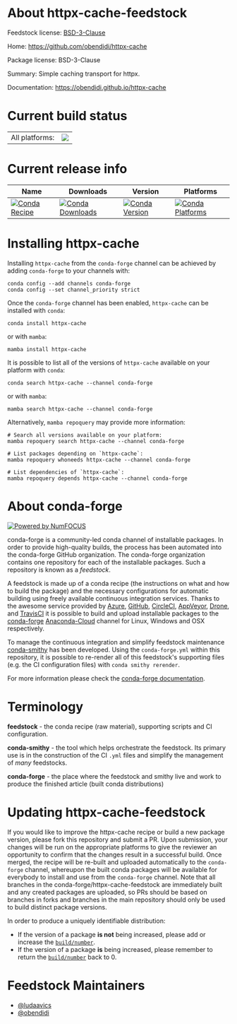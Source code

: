 About httpx-cache-feedstock
===========================

Feedstock license: [BSD-3-Clause](https://github.com/conda-forge/httpx-cache-feedstock/blob/main/LICENSE.txt)

Home: https://github.com/obendidi/httpx-cache

Package license: BSD-3-Clause

Summary: Simple caching transport for httpx.

Documentation: https://obendidi.github.io/httpx-cache

Current build status
====================


<table><tr><td>All platforms:</td>
    <td>
      <a href="https://dev.azure.com/conda-forge/feedstock-builds/_build/latest?definitionId=18166&branchName=main">
        <img src="https://dev.azure.com/conda-forge/feedstock-builds/_apis/build/status/httpx-cache-feedstock?branchName=main">
      </a>
    </td>
  </tr>
</table>

Current release info
====================

| Name | Downloads | Version | Platforms |
| --- | --- | --- | --- |
| [![Conda Recipe](https://img.shields.io/badge/recipe-httpx--cache-green.svg)](https://anaconda.org/conda-forge/httpx-cache) | [![Conda Downloads](https://img.shields.io/conda/dn/conda-forge/httpx-cache.svg)](https://anaconda.org/conda-forge/httpx-cache) | [![Conda Version](https://img.shields.io/conda/vn/conda-forge/httpx-cache.svg)](https://anaconda.org/conda-forge/httpx-cache) | [![Conda Platforms](https://img.shields.io/conda/pn/conda-forge/httpx-cache.svg)](https://anaconda.org/conda-forge/httpx-cache) |

Installing httpx-cache
======================

Installing `httpx-cache` from the `conda-forge` channel can be achieved by adding `conda-forge` to your channels with:

```
conda config --add channels conda-forge
conda config --set channel_priority strict
```

Once the `conda-forge` channel has been enabled, `httpx-cache` can be installed with `conda`:

```
conda install httpx-cache
```

or with `mamba`:

```
mamba install httpx-cache
```

It is possible to list all of the versions of `httpx-cache` available on your platform with `conda`:

```
conda search httpx-cache --channel conda-forge
```

or with `mamba`:

```
mamba search httpx-cache --channel conda-forge
```

Alternatively, `mamba repoquery` may provide more information:

```
# Search all versions available on your platform:
mamba repoquery search httpx-cache --channel conda-forge

# List packages depending on `httpx-cache`:
mamba repoquery whoneeds httpx-cache --channel conda-forge

# List dependencies of `httpx-cache`:
mamba repoquery depends httpx-cache --channel conda-forge
```


About conda-forge
=================

[![Powered by
NumFOCUS](https://img.shields.io/badge/powered%20by-NumFOCUS-orange.svg?style=flat&colorA=E1523D&colorB=007D8A)](https://numfocus.org)

conda-forge is a community-led conda channel of installable packages.
In order to provide high-quality builds, the process has been automated into the
conda-forge GitHub organization. The conda-forge organization contains one repository
for each of the installable packages. Such a repository is known as a *feedstock*.

A feedstock is made up of a conda recipe (the instructions on what and how to build
the package) and the necessary configurations for automatic building using freely
available continuous integration services. Thanks to the awesome service provided by
[Azure](https://azure.microsoft.com/en-us/services/devops/), [GitHub](https://github.com/),
[CircleCI](https://circleci.com/), [AppVeyor](https://www.appveyor.com/),
[Drone](https://cloud.drone.io/welcome), and [TravisCI](https://travis-ci.com/)
it is possible to build and upload installable packages to the
[conda-forge](https://anaconda.org/conda-forge) [Anaconda-Cloud](https://anaconda.org/)
channel for Linux, Windows and OSX respectively.

To manage the continuous integration and simplify feedstock maintenance
[conda-smithy](https://github.com/conda-forge/conda-smithy) has been developed.
Using the ``conda-forge.yml`` within this repository, it is possible to re-render all of
this feedstock's supporting files (e.g. the CI configuration files) with ``conda smithy rerender``.

For more information please check the [conda-forge documentation](https://conda-forge.org/docs/).

Terminology
===========

**feedstock** - the conda recipe (raw material), supporting scripts and CI configuration.

**conda-smithy** - the tool which helps orchestrate the feedstock.
                   Its primary use is in the construction of the CI ``.yml`` files
                   and simplify the management of *many* feedstocks.

**conda-forge** - the place where the feedstock and smithy live and work to
                  produce the finished article (built conda distributions)


Updating httpx-cache-feedstock
==============================

If you would like to improve the httpx-cache recipe or build a new
package version, please fork this repository and submit a PR. Upon submission,
your changes will be run on the appropriate platforms to give the reviewer an
opportunity to confirm that the changes result in a successful build. Once
merged, the recipe will be re-built and uploaded automatically to the
`conda-forge` channel, whereupon the built conda packages will be available for
everybody to install and use from the `conda-forge` channel.
Note that all branches in the conda-forge/httpx-cache-feedstock are
immediately built and any created packages are uploaded, so PRs should be based
on branches in forks and branches in the main repository should only be used to
build distinct package versions.

In order to produce a uniquely identifiable distribution:
 * If the version of a package **is not** being increased, please add or increase
   the [``build/number``](https://docs.conda.io/projects/conda-build/en/latest/resources/define-metadata.html#build-number-and-string).
 * If the version of a package **is** being increased, please remember to return
   the [``build/number``](https://docs.conda.io/projects/conda-build/en/latest/resources/define-metadata.html#build-number-and-string)
   back to 0.

Feedstock Maintainers
=====================

* [@ludaavics](https://github.com/ludaavics/)
* [@obendidi](https://github.com/obendidi/)

